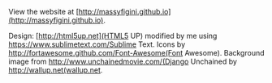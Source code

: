 View the website at [http://massyfigini.github.io](http://massyfigini.github.io).

Design: [http://html5up.net](HTML5 UP) modified by me using https://www.sublimetext.com/Sublime Text.
Icons by http://fortawesome.github.com/Font-Awesome(Font Awesome). 
Background image from http://www.unchainedmovie.com/(Django Unchained by http://wallup.net(wallup.net.  
